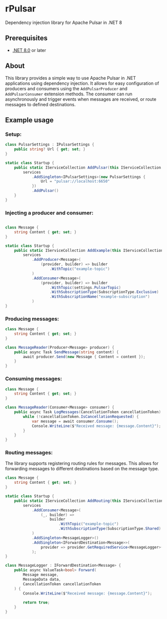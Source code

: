 # rPulsar

Dependency injection library for Apache Pulsar in .NET 8

## Prerequisites

- [.NET 8.0](https://dotnet.microsoft.com/en-us/download/dotnet/8.0) or later


## About

This library provides a simple way to use Apache Pulsar in .NET applications using 
dependency injection. It allows for easy configuration of producers and consumers
using the `AddPulsarProducer` and `AddPulsarConsumer` extension methods. The consumer can 
run asynchronously and trigger events when messages are received, or route messages to 
defined destinations.

## Example usage

### Setup:
```csharp
class PulsarSettings : IPulsarSettings {
    public string? Url { get; set; }
}

static class Startup {
    public static IServiceCollection AddPulsar(this IServiceCollection services) => 
        services
            .AddSingleton<IPulsarSettings>(new PulsarSettings {
                Url = "pulsar://localhost:6650"
            })
            .AddPulsar()
    }
}
```

### Injecting a producer and consumer: 

```csharp

class Message {
    string Content { get; set; }
}

static class Startup {
    public static IServiceCollection AddExample(this IServiceCollection services) => 
        services
            .AddProducer<Message>(
                (provider, builder) => builder
                    .WithTopic("example-topic")
            )
            .AddConsumer<Message>(
                (provider, builder) => builder
                    .WithTopic(settings.PulsarTopic)
                    .WithSubscriptionType(SubscriptionType.Exclusive)
                    .WithSubscriptionName("example-subscription")
            )
}
```

### Producing messages:

```csharp
class Message {
    string Content { get; set; }
}

class MessageReader(Producer<Message> producer) {
    public async Task SendMessage(string content) {
        await producer.Send(new Message { Content = content });
    }
}
```

### Consuming messages:

```csharp
class Message {
    string Content { get; set; }
}

class MessageReader(Consumer<Message> consumer) {
    public async Task LogMessages(CancellationToken cancellationToken) {
        while (!cancellationToken.IsCancellationRequested) {
            var message = await consumer.Consume();
            Console.WriteLine($"Received message: {message.Content}");
        }
    }
}
```

### Routing messages:

The library supports registering routing rules for messages. This allows for forwarding 
messages to different destinations based on the message type.  


```csharp 
class Message {
    string Content { get; set; }
}

static class Startup {
    public static IServiceCollection AddRouting(this IServiceCollection services) => 
        services
            .AddConsumer<Message>(
                (_, builder) =>
                    builder
                        .WithTopic("example-topic")
                        .WithSubscriptionType(SubscriptionType.Shared)
            )
            .AddSingleton<MessageLogger>()
            .AddSingleton<IForwardDestination<Message>>(    
                provider => provider.GetRequiredService<MessageLogger>()
            );
}

class MessageLogger : IForwardDestination<Message> {
    public async ValueTask<bool> Forward(
        Message message,
        MessageData data,
        CancellationToken cancellationToken
    ) {
        Console.WriteLine($"Received message: {message.Content}");
        
        return true;
    }
}
```
